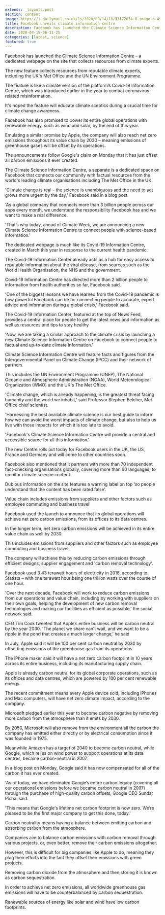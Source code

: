 ```yaml
---
extends: _layouts.post
section: content
image: https://i.dailymail.co.uk/1s/2020/09/14/18/33172634-0-image-a-45_1600103792138.jpg 
title: Facebook unveils climate information centre 
description: Facebook has launched the Climate Science Information Centre - a dedicated webpage on the site that collects  resources from  climate experts. 
date: 2020-09-15-06-11-25 
categories: [latest, science] 
featured: true 
--- 
```

Facebook has launched the Climate Science Information Centre – a dedicated webpage on the site that collects resources from climate experts.

The new feature collects resources from reputable climate experts, including the UK's Met Office and the UN Environment Programme. 

The feature is like a climate version of the platform’s Covid-19 Information Centre, which was introduced earlier in the year to combat coronavirus-related misinformation. 

It's hoped the feature will educate climate sceptics during a crucial time for climate change awareness. 

Facebook has also promised to power its entire global operations with renewable energy, such as wind and solar, by the end of this year.  

Emulating a similar promise by Apple, the company will also reach net zero emissions throughout its value chain by 2030 – meaning emissions of greenhouse gases will be offset by its operations. 

The announcements follow Google's claim on Monday that it has just offset all carbon emissions it ever created.  

The Climate Science Information Centre, a separate is a dedicated space on Facebook that connects our community with factual resources from the world's leading climate organisations including The Met Office in the UK

'Climate change is real – the science is unambiguous and the need to act grows more urgent by the day,' Facebook said in a blog post.

'As a global company that connects more than 3 billion people across our apps every month, we understand the responsibility Facebook has and we want to make a real difference.

'That’s why today, ahead of Climate Week, we are announcing a new Climate Science Information Centre to connect people with science-based information.' 

The dedicated webpage is much like its Covid-19 Information Centre, created in March this year in response to the current health pandemic. 

The Covid-19 Information Center already acts as a hub for easy access to reputable information about the viral disease, from sources such as the World Health Organisation, the NHS and the government.

Covid-19 Information Centre has directed more than 2 billion people to information from health authorities so far, Facebook said. 

'One of the biggest lessons we have learned from the Covid-19 pandemic is how powerful Facebook can be for connecting people to accurate, expert advice and information during a global crisis,' Facebook said.

The Covid-19 Information Center, featured at the top of News Feed, provides a central place for people to get the latest news and information as well as resources and tips to stay healthy

'Now, we are taking a similar approach to the climate crisis by launching a new Climate Science Information Centre on Facebook to connect people to factual and up-to-date climate information.'  

Climate Science Information Centre will feature facts and figures from the Intergovernmental Panel on Climate Change (IPCC) and their network of partners.

This includes the UN Environment Programme (UNEP), The National Oceanic and Atmospheric Administration (NOAA), World Meteorological Organization (WMO) and the UK's The Met Office.  

'Climate change, which is already happening, is the greatest threat facing humanity and the world we inhabit,' said Professor Stephen Belcher, Met Office chief scientist. 

'Harnessing the best available climate science is our best guide to inform how we can avoid the worst impacts of climate change, but also to help us live with those impacts for which it is too late to avoid.  

'Facebook's Climate Science Information Centre will provide a central and accessible source for all this information.' 

The new Centre rolls out today for Facebook users in the UK, the US, France and Germany and will come to other countries soon. 

Facebook also mentioned that it partners with more than 70 independent fact-checking organisations globally, covering more than 60 languages, to monitor climate science content. 

Dubious information on the site features a warning label on top 'so people understand that the content has been rated false'. 

Value chain includes emissions from suppliers and other factors such as employee commuting and business travel

Facebook used the launch to announce that its global operations will achieve net zero carbon emissions, from its offices to its data centres.    

In the longer term, net zero carbon emissions will be achieved in its entire value chain as well by 2030.

This includes emissions from suppliers and other factors such as employee commuting and business travel. 

The company will achieve this by reducing carbon emissions through efficient designs, supplier engagement and 'carbon removal technology'.    

Facebook used 3.43 terawatt hours of electricity in 2018, according to Statista – with one terawatt hour being one trillion watts over the course of one hour.   

'Over the next decade, Facebook will work to reduce carbon emissions from our operations and value chain, including by working with suppliers on their own goals, helping the development of new carbon removal technologies and making our facilities as efficient as possible,' the social network said. 

CEO Tim Cook tweeted that Apple’s entire business will be carbon neutral by the year 2030. 'The planet we share can’t wait, and we want to be a ripple in the pond that creates a much larger change,' he said

In July, Apple said it will be 100 per cent carbon neutral by 2030 by offsetting emissions of the greenhouse gas from its operations.

The iPhone maker said it will have a net zero carbon footprint in 10 years across its entire business, including its manufacturing supply chain.

Apple is already carbon neutral for its global corporate operations, such as its offices and data centres, which are powered by 100 per cent renewable energy. 

The recent commitment means every Apple device sold, including iPhones and Mac computers, will have net zero climate impact, according to the company.  

Microsoft pledged earlier this year to become carbon negative by removing more carbon from the atmosphere than it emits by 2030. 

By 2050, Microsoft will also remove from the environment all the carbon the company has emitted either directly or by electrical consumption since it was founded in 1975. 

Meanwhile Amazon has a target of 2040 to become carbon neutral, while Google, which relies on wind power to support operations at its data centres, became carbon-neutral in 2007.

In a blog post on Monday, Google said it has now compensated for all of the carbon it has ever created. 

'As of today, we have eliminated Google’s entire carbon legacy (covering all our operational emissions before we became carbon neutral in 2007) through the purchase of high-quality carbon offsets, Google CEO Sundar Pichai said.

'This means that Google's lifetime net carbon footprint is now zero. We’re pleased to be the first major company to get this done, today.'

Carbon neutrality means having a balance between emitting carbon and absorbing carbon from the atmosphere.

Companies aim to balance carbon emissions with carbon removal through various projects, or, even better, remove their carbon emissions altogether. 

However, this is difficult for big companies like Apple to do, meaning they plug their efforts into the fact they offset their emissions with green projects.  

Removing carbon dioxide from the atmosphere and then storing it is known as carbon sequestration.

In order to achieve net zero emissions, all worldwide greenhouse gas emissions will have to be counterbalanced by carbon sequestration. 

Renewable sources of energy like solar and wind have low carbon footprints.   

